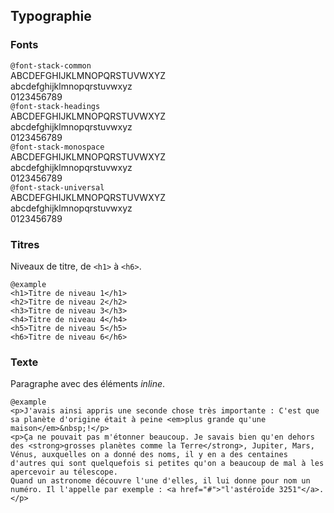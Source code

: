 ## Typographie

### Fonts

  <div class="sg-example"><div class="sg-canvas">
      <div class="sg-font-common">
          <code>@font-stack-common</code><br>
          ABCDEFGHIJKLMNOPQRSTUVWXYZ<br>
          abcdefghijklmnopqrstuvwxyz<br>
          0123456789
      </div>
      <div class="sg-font-headings">
          <code>@font-stack-headings</code><br>
          ABCDEFGHIJKLMNOPQRSTUVWXYZ<br>
          abcdefghijklmnopqrstuvwxyz<br>
          0123456789
      </div>
      <div class="sg-font-monospace">
          <code>@font-stack-monospace</code><br>
          ABCDEFGHIJKLMNOPQRSTUVWXYZ<br>
          abcdefghijklmnopqrstuvwxyz<br>
          0123456789
      </div>
      <div class="sg-font-universal">
          <code>@font-stack-universal</code><br>
          ABCDEFGHIJKLMNOPQRSTUVWXYZ<br>
          abcdefghijklmnopqrstuvwxyz<br>
          0123456789
      </div>
  </div></div>

### Titres

Niveaux de titre, de `<h1>`&nbsp;à `<h6>`.

    @example
    <h1>Titre de niveau 1</h1>
    <h2>Titre de niveau 2</h2>
    <h3>Titre de niveau 3</h3>
    <h4>Titre de niveau 4</h4>
    <h5>Titre de niveau 5</h5>
    <h6>Titre de niveau 6</h6>

### Texte

Paragraphe avec des éléments <i>inline</i>.

    @example
    <p>J'avais ainsi appris une seconde chose très importante : C'est que sa planète d'origine était à peine <em>plus grande qu'une maison</em>&nbsp;!</p>
    <p>Ça ne pouvait pas m'étonner beaucoup. Je savais bien qu'en dehors des <strong>grosses planètes comme la Terre</strong>, Jupiter, Mars, Vénus, auxquelles on a donné des noms, il y en a des centaines d'autres qui sont quelquefois si petites qu'on a beaucoup de mal à les apercevoir au télescope. 
    Quand un astronome découvre l'une d'elles, il lui donne pour nom un numéro. Il l'appelle par exemple : <a href="#">"l'astéroïde 3251"</a>.</p>
